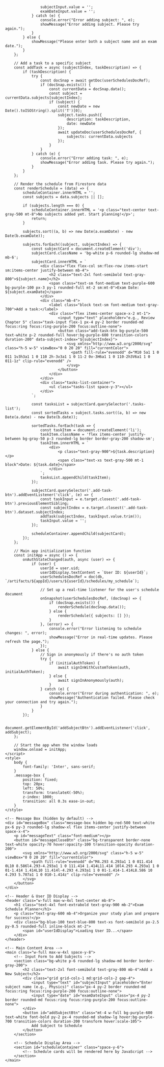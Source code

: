                     subjectInput.value = '';
                    examDateInput.value = '';
                } catch (e) {
                    console.error("Error adding subject: ", e);
                    showMessage("Error adding subject. Please try again.");
                }
            } else {
                showMessage("Please enter both a subject name and an exam date.");
            }
        };

        // Add a task to a specific subject
        const addTask = async (subjectIndex, taskDescription) => {
            if (taskDescription) {
                try {
                    const docSnap = await getDoc(userSchedulesDocRef);
                    if (docSnap.exists()) {
                        const currentData = docSnap.data();
                        const subject = currentData.subjects[subjectIndex];
                        if (subject) {
                            const newDate = new Date().toISOString().split('T')[0];
                            subject.tasks.push({
                                description: taskDescription,
                                date: newDate
                            });
                            await updateDoc(userSchedulesDocRef, {
                                subjects: currentData.subjects
                            });
                        }
                    }
                } catch (e) {
                    console.error("Error adding task: ", e);
                    showMessage("Error adding task. Please try again.");
                }
            }
        };

        // Render the schedule from Firestore data
        const renderSchedule = (data) => {
            scheduleContainer.innerHTML = '';
            const subjects = data.subjects || [];

            if (subjects.length === 0) {
                scheduleContainer.innerHTML = '<p class="text-center text-gray-500 mt-8">No subjects added yet. Start planning!</p>';
                return;
            }

            subjects.sort((a, b) => new Date(a.examDate) - new Date(b.examDate));

            subjects.forEach((subject, subjectIndex) => {
                const subjectCard = document.createElement('div');
                subjectCard.className = 'bg-white p-6 rounded-lg shadow-md mb-6';
                subjectCard.innerHTML = `
                    <div class="flex flex-col sm:flex-row items-start sm:items-center justify-between mb-4">
                        <h2 class="text-2xl font-semibold text-gray-800">${subject.name}</h2>
                        <span class="text-sm font-medium text-purple-600 bg-purple-100 px-3 py-1 rounded-full mt-2 sm:mt-0">Exam Date: ${subject.examDate}</span>
                    </div>
                    <div class="mb-4">
                        <label class="block text-sm font-medium text-gray-700">Add a task:</label>
                        <div class="flex items-center space-x-2 mt-1">
                            <input type="text" placeholder="e.g., Review Chapter 5" class="task-input flex-1 px-4 py-2 border rounded-md focus:ring focus:ring-purple-200 focus:outline-none">
                            <button class="add-task-btn bg-purple-500 text-white p-2 rounded-full hover:bg-purple-600 transition-colors duration-200" data-subject-index="${subjectIndex}">
                                <svg xmlns="http://www.w3.org/2000/svg" class="h-5 w-5" viewBox="0 0 20 20" fill="currentColor">
                                  <path fill-rule="evenodd" d="M10 5a1 1 0 011 1v3h3a1 1 0 110 2h-3v3a1 1 0 11-2 0v-3H6a1 1 0 110-2h3V6a1 1 0 011-1z" clip-rule="evenodd" />
                                </svg>
                            </button>
                        </div>
                    </div>
                    <div class="tasks-list-container">
                        <ul class="tasks-list space-y-3"></ul>
                    </div>
                `;

                const tasksList = subjectCard.querySelector('.tasks-list');
                const sortedTasks = subject.tasks.sort((a, b) => new Date(a.date) - new Date(b.date));

                sortedTasks.forEach(task => {
                    const taskItem = document.createElement('li');
                    taskItem.className = 'flex items-center justify-between bg-gray-50 p-3 rounded-lg border border-gray-200 shadow-sm';
                    taskItem.innerHTML = `
                        <div>
                            <p class="text-gray-900">${task.description}</p>
                            <span class="text-xs text-gray-500 mt-1 block">Date: ${task.date}</span>
                        </div>
                    `;
                    tasksList.appendChild(taskItem);
                });

                subjectCard.querySelector('.add-task-btn').addEventListener('click', (e) => {
                    const taskInput = e.target.closest('.add-task-btn').previousElementSibling;
                    const subjectIndex = e.target.closest('.add-task-btn').dataset.subjectIndex;
                    addTask(subjectIndex, taskInput.value.trim());
                    taskInput.value = '';
                });

                scheduleContainer.appendChild(subjectCard);
            });
        };

        // Main app initialization function
        const initApp = async () => {
            onAuthStateChanged(auth, async (user) => {
                if (user) {
                    userId = user.uid;
                    userIdDisplay.textContent = `User ID: ${userId}`;
                    userSchedulesDocRef = doc(db, `/artifacts/${appId}/users/${userId}/schedules/my_schedule`);

                    // Set up a real-time listener for the user's schedule document
                    onSnapshot(userSchedulesDocRef, (docSnap) => {
                        if (docSnap.exists()) {
                            renderSchedule(docSnap.data());
                        } else {
                            renderSchedule({ subjects: [] });
                        }
                    }, (error) => {
                        console.error("Error listening to schedule changes: ", error);
                        showMessage("Error in real-time updates. Please refresh the page.");
                    });
                } else {
                    // Sign in anonymously if there's no auth token
                    try {
                        if (initialAuthToken) {
                            await signInWithCustomToken(auth, initialAuthToken);
                        } else {
                            await signInAnonymously(auth);
                        }
                    } catch (e) {
                        console.error("Error during authentication: ", e);
                        showMessage("Authentication failed. Please check your connection and try again.");
                    }
                }
            });

            document.getElementById('addSubjectBtn').addEventListener('click', addSubject);
        };

        // Start the app when the window loads
        window.onload = initApp;
    </script>
    <style>
        body {
            font-family: 'Inter', sans-serif;
        }
        .message-box {
            position: fixed;
            top: 20px;
            left: 50%;
            transform: translateX(-50%);
            z-index: 1000;
            transition: all 0.3s ease-in-out;
        }
    </style>
</head>
<body class="bg-gray-100 min-h-screen p-4 flex flex-col items-center">

    <!-- Message Box (hidden by default) -->
    <div id="messageBox" class="message-box hidden bg-red-500 text-white px-6 py-3 rounded-lg shadow-xl flex items-center justify-between space-x-4">
        <p id="messageText" class="font-medium"></p>
        <button id="messageCloseBtn" class="bg-transparent border-none text-white opacity-70 hover:opacity-100 transition-opacity duration-200">
            <svg xmlns="http://www.w3.org/2000/svg" class="h-5 w-5" viewBox="0 0 20 20" fill="currentColor">
                <path fill-rule="evenodd" d="M4.293 4.293a1 1 0 011.414 0L10 8.586l4.293-4.293a1 1 0 111.414 1.414L11.414 10l4.293 4.293a1 1 0 01-1.414 1.414L10 11.414l-4.293 4.293a1 1 0 01-1.414-1.414L8.586 10 4.293 5.707a1 1 0 010-1.414z" clip-rule="evenodd" />
            </svg>
        </button>
    </div>

    <!-- Header & User ID Display -->
    <header class="w-full max-w-4xl text-center mb-8">
        <h1 class="text-4xl font-extrabold text-gray-900 mb-2">Exam Schedule Planner</h1>
        <p class="text-gray-600 mb-4">Organize your study plan and prepare for success!</p>
        <div class="bg-blue-100 text-blue-800 text-xs font-semibold px-2.5 py-0.5 rounded-full inline-block mt-2">
            <span id="userIdDisplay">Loading User ID...</span>
        </div>
    </header>

    <!-- Main Content Area -->
    <main class="w-full max-w-4xl space-y-8">
        <!-- Input Form to Add Subjects -->
        <section class="bg-white p-6 rounded-lg shadow-md border border-gray-200">
            <h2 class="text-2xl font-semibold text-gray-800 mb-4">Add a New Subject</h2>
            <div class="grid grid-cols-1 md:grid-cols-2 gap-4">
                <input type="text" id="subjectInput" placeholder="Enter subject name (e.g., Physics)" class="px-4 py-2 border rounded-md focus:ring focus:ring-purple-200 focus:outline-none">
                <input type="date" id="examDateInput" class="px-4 py-2 border rounded-md focus:ring focus:ring-purple-200 focus:outline-none">
            </div>
            <button id="addSubjectBtn" class="mt-4 w-full bg-purple-600 text-white font-bold py-2 px-4 rounded-md shadow-lg hover:bg-purple-700 transition-colors duration-200 transform hover:scale-105">
                Add Subject to Schedule
            </button>
        </section>

        <!-- Schedule Display Area -->
        <section id="scheduleContainer" class="space-y-6">
            <!-- Schedule cards will be rendered here by JavaScript -->
        </section>
    </main>

</body>
</html>
